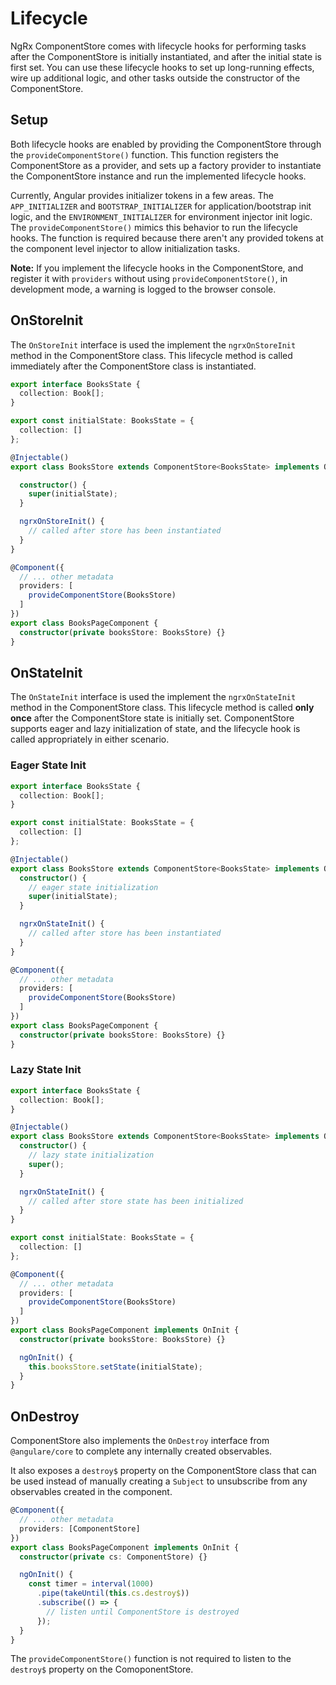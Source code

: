 # Lifecycle

NgRx ComponentStore comes with lifecycle hooks for performing tasks after the ComponentStore is initially instantiated, and after the initial state is first set. You can use these lifecycle hooks to set up long-running effects, wire up additional logic, and other tasks outside the constructor of the ComponentStore.

## Setup

Both lifecycle hooks are enabled by providing the ComponentStore through the `provideComponentStore()` function. This function registers the ComponentStore as a provider, and sets up a factory provider to instantiate the ComponentStore instance and run the implemented lifecycle hooks.

Currently, Angular provides initializer tokens in a few areas. The `APP_INITIALIZER` and `BOOTSTRAP_INITIALIZER` for application/bootstrap init logic, and the `ENVIRONMENT_INITIALIZER` for environment injector init logic. The `provideComponentStore()` mimics this behavior to run the lifecycle hooks. The function is required because there aren't any provided tokens at the component level injector to allow initialization tasks.

<div class="alert is-important">

**Note:** If you implement the lifecycle hooks in the ComponentStore, and register it with `providers` without using `provideComponentStore()`, in development mode, a warning is logged to the browser console.

</div>

## OnStoreInit

The `OnStoreInit` interface is used the implement the `ngrxOnStoreInit` method in the ComponentStore class. This lifecycle method is called immediately after the ComponentStore class is instantiated.

```ts
export interface BooksState {
  collection: Book[];
}

export const initialState: BooksState = {
  collection: []
};

@Injectable()
export class BooksStore extends ComponentStore<BooksState> implements OnStoreInit {

  constructor() {
    super(initialState);
  }

  ngrxOnStoreInit() {
    // called after store has been instantiated
  }
}

@Component({
  // ... other metadata
  providers: [
    provideComponentStore(BooksStore)
  ]
})
export class BooksPageComponent {
  constructor(private booksStore: BooksStore) {}
}
```

## OnStateInit

The `OnStateInit` interface is used the implement the `ngrxOnStateInit` method in the ComponentStore class. This lifecycle method is called **only once** after the ComponentStore state is initially set. ComponentStore supports eager and lazy initialization of state, and the lifecycle hook is called appropriately in either scenario.

### Eager State Init

```ts
export interface BooksState {
  collection: Book[];
}

export const initialState: BooksState = {
  collection: []
};

@Injectable()
export class BooksStore extends ComponentStore<BooksState> implements OnStateInit {
  constructor() {
    // eager state initialization
    super(initialState);
  }

  ngrxOnStateInit() {
    // called after store has been instantiated
  }
}

@Component({
  // ... other metadata
  providers: [
    provideComponentStore(BooksStore)
  ]
})
export class BooksPageComponent {
  constructor(private booksStore: BooksStore) {}
}
```

### Lazy State Init

```ts
export interface BooksState {
  collection: Book[];
}

@Injectable()
export class BooksStore extends ComponentStore<BooksState> implements OnStateInit {
  constructor() {
    // lazy state initialization
    super();
  }

  ngrxOnStateInit() {
    // called after store state has been initialized
  }
}

export const initialState: BooksState = {
  collection: []
};

@Component({
  // ... other metadata
  providers: [
    provideComponentStore(BooksStore)
  ]
})
export class BooksPageComponent implements OnInit {
  constructor(private booksStore: BooksStore) {}

  ngOnInit() {
    this.booksStore.setState(initialState);
  }
}
```

## OnDestroy

ComponentStore also implements the `OnDestroy` interface from `@angulare/core` to complete any internally created observables.

It also exposes a `destroy$` property on the ComponentStore class that can be used instead of manually creating a `Subject` to unsubscribe from any observables created in the component.

```ts
@Component({
  // ... other metadata
  providers: [ComponentStore]
})
export class BooksPageComponent implements OnInit {
  constructor(private cs: ComponentStore) {}

  ngOnInit() {
    const timer = interval(1000)
      .pipe(takeUntil(this.cs.destroy$))
      .subscribe(() => {
        // listen until ComponentStore is destroyed
      });
  }
}
```

The `provideComponentStore()` function is not required to listen to the `destroy$` property on the ComoponentStore.